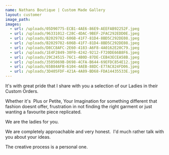 ```yaml
---
name: Nathans Boutique | Custom Made Gallery
layout: customer
image_path:
images:
  - url: /uploads/05D90775-ECB1-4AE6-86E9-AEEFAB92252F.jpeg
  - url: /uploads/96331012-C28C-4DAC-9BEF-2FAC292EDD0E.jpeg
  - url: /uploads/B2029782-606B-41F7-81D4-8BD5C292DE08.jpeg
  - url: /uploads/B2029782-606B-41F7-81D4-8BD5C292DE08.jpeg
  - url: /uploads/D8CC8AFC-2E60-4183-A6F8-4A0162E20C79.jpeg
  - url: /uploads/1E4F2849-30F0-4242-9212-F720DE66B8F6.jpeg
  - url: /uploads/29C24515-76C1-4B0D-87DE-CEB43ECEA58B.jpeg
  - url: /uploads/3505069B-D698-4CFA-B644-69EFDC854E12.jpeg
  - url: /uploads/65B84AFB-6104-4AEB-88DC-E77AC824FD06.jpeg
  - url: /uploads/3D405FDF-421A-4A89-BD68-FDA14435533E.jpeg
---
```


It's with great pride that I share with you a selection of our Ladies in their Custom Orders.

Whether it's &nbsp;Plus or Petite, Your Imagination for something different that fashion doesnt offer, frustration in not finding the right garment or just wanting a favourite piece replicated.

We are the ladies for you.

We are completely approachable and very honest. &nbsp;I'd much rather talk with you about your ideas.

The creative process is a personal one.

&nbsp;

&nbsp;
